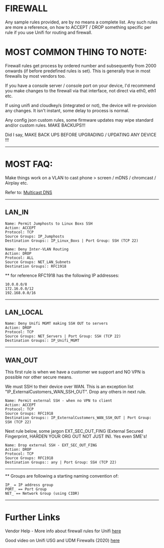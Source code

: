 # FIREWALL 

Any sample rules provided, are by no means a complete list. Any such rules are more a reference, on how to ACCEPT / DROP something specific per rule if you use Unifi for routing and firewall.


# MOST COMMON THING TO NOTE:

Firewall rules get process by ordered number and subsequently from 2000 onwards (if before predefined rules is set). This is generally true in most firewalls by most vendors too.

If you have a console server / console port on your device, I'd recommend you make changes to the firewall via that interface, not direct via eth0, eth1 etc.

If using unifi and cloudkey/s (integrated or not), the device will re-provision any changes. It isn't instant, some delay to process is normal.

Any config json custom rules, some firmware updates may wipe standard and/or custom rules. MAKE BACKUPS!!!

Did I say, MAKE BACK UPS BEFORE UPGRADING / UPDATING ANY DEVICE !!!

----

# MOST FAQ: 

Make things work on a VLAN to cast phone > screen / mDNS / chromcast / Airplay etc.

Refer to: [Multicast DNS](/Unifi-InterVLAN-Multicast-mDNS)


----


## LAN_IN

```
Name: Permit Jumphosts to Linux Boxs SSH
Action: ACCEPT
Protocol: TCP
Source Groups: IP_Jumphosts 
Destination Groups:: IP_Linux_Boxs | Port Group: SSH (TCP 22)
```

```
Name: Deny Inter-VLAN Routing
Action: DROP
Protocol: ALL
Source Groups: NET_LAN_Subnets
Destination Groups:: RFC1918
```

** for reference RFC1918 has the following IP addresses:
```
10.0.0.0/8
172.16.0.0/12
192.168.0.0/16
```

----

## LAN_LOCAL

```
Name: Deny Unifi MGMT making SSH OUT to servers
Action: DROP
Protocol: TCP
Source Groups: NET_Servers | Port Group: SSH (TCP 22)
Destination Groups:: IP_Unifi_MGMT
```

----

## WAN_OUT

This first rule is when we have a customer we support and NO VPN is possible nor other secure means.

We must SSH to their device over WAN. This is an exception list "IP_ExternalCustomers_WAN_SSH_OUT". Drop any others in next rule.

```
Name: Permit external SSH - when no VPN to client
Action: ACCEPT
Protocol: TCP
Source Groups: RFC1918 
Destination Groups:: IP_ExternalCustomers_WAN_SSH_OUT | Port Group: SSH (TCP 22)
```

Next rule below, some jargon EXT_SEC_OUT_FING (External Secured Fingerprint, HARDEN YOUR ORG OUT NOT JUST IN). Yes even SME's!

```
Name: Drop external SSH - EXT_SEC_OUT_FING
Action: DROP
Protocol: TCP
Source Groups: RFC1918 
Destination Groups:: any | Port Group: SSH (TCP 22)
```



----

** Groups are following a starting naming convention of:
```
IP_ = IP address group
PORT_ == Port Group
NET_ == Network Group (using CIDR)
```

----
# Further Links

Vendor Help - More info about firewall rules for Unifi [here](https://help.ui.com/hc/en-us/articles/115003173168-UniFi-UDM-USG-Introduction-to-Firewall-Rules)

Good video on Unifi USG and UDM Firewalls (2020) [here](https://www.youtube.com/watch?v=vEQkCow7wdU)
